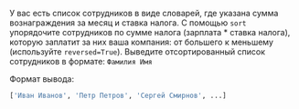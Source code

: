 У вас есть список сотрудников в виде словарей, где указана сумма вознаграждения за месяц и ставка налога. С помощью `sort` упорядочите сотрудников по сумме налога (зарплата * ставка налога), которую заплатит за них ваша компания: от большего к меньшему (используйте `reversed=True`).
Выведите отсортированный список сотрудников в формате: `Фамилия Имя`

Формат вывода:
```python
['Иван Иванов', 'Петр Петров', 'Сергей Смирнов', ...]
```